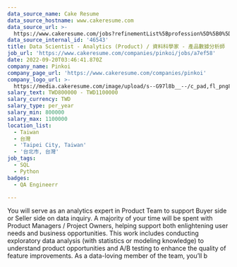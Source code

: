 ```yaml
---
data_source_name: Cake Resume
data_source_hostname: www.cakeresume.com
data_source_url: >-
  https://www.cakeresume.com/jobs?refinementList%5Bprofession%5D%5B0%5D=engineering_qa-engineer&refinementList%5Bsalary_currency%5D=TWD&range%5Bsalary_range%5D%5Bmin%5D=800096
data_source_internal_id: '46543'
title: Data Scientist - Analytics (Product) / 資料科學家 - 產品數據分析師
job_url: 'https://www.cakeresume.com/companies/pinkoi/jobs/a7ef58'
date: 2022-09-20T03:46:41.870Z
company_name: Pinkoi
company_page_url: 'https://www.cakeresume.com/companies/pinkoi'
company_logo_url: >-
  https://media.cakeresume.com/image/upload/s--G97l8b__--/c_pad,fl_png8,h_200,w_200/v1611730048/lgsmicrahgjmtt8rntq2.png
salary_text: TWD800000 - TWD1100000
salary_currency: TWD
salary_type: per_year
salary_min: 800000
salary_max: 1100000
location_list:
  - Taiwan
  - 台灣
  - 'Taipei City, Taiwan'
  - '台北市, 台灣'
job_tags:
  - SQL
  - Python
badges:
  - QA Engineerr

---
```


You will serve as an analytics expert in Product Team to support Buyer side or Seller side on data inquiry. A majority of your time will be spent with Product Managers / Project Owners, helping support both enlightening user needs and business opportunities. This work includes conducting exploratory data analysis (with statistics or modeling knowledge) to understand product opportunities and A/B testing to enhance the quality of feature improvements. As a data-loving member of the team, you’ll b